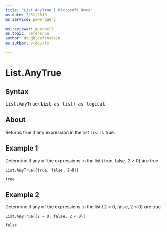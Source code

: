 ```yaml
---
title: "List.AnyTrue | Microsoft Docs"
ms.date: 7/31/2019
ms.service: powerquery

ms.reviewer: gepopell
ms.topic: reference
author: dougklopfenstein
ms.author: v-douklo

---
```

# List.AnyTrue

## Syntax

<pre>
List.AnyTrue(<b>list</b> as list) as logical
</pre>
  
## About  
Returns true if any expression in the list `list` is true.

## Example 1
Determine if any of the expressions in the list {true, false, 2 > 0} are true.

```powerquery-m
List.AnyTrue({true, false, 2>0})
```

`true`

## Example 2
Determine if any of the expressions in the list {2 = 0, false, 2 < 0} are true.

```powerquery-m
List.AnyTrue({2 = 0, false, 2 < 0})
```

`false`

